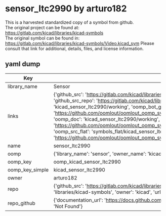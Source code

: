 # sensor_ltc2990 by arturo182  
This is a harvested standardized copy of a symbol from github.  
The original project can be found at:  
https://gitlab.com/kicad/libraries/kicad-symbols  
The original symbol can be found in:
https://gitlab.com/kicad/libraries/kicad-symbols/Video.kicad_sym
Please consult that link for additional, details, files, and license information.  
## yaml dump  
| Key | Value |  
| --- | --- |  
| library_name | Sensor |  
| links | {'github_src': 'https://gitlab.com/kicad/libraries/kicad-symbols/Video.kicad_sym', 'github_src_repo': 'https://gitlab.com/kicad/libraries/kicad-symbols', 'oomp_bot': 'kicad_sensor_ltc2990/working', 'oomp_bot_github': 'https://github.com/oomlout/oomlout_oomp_symbol_bot/tree/main/kicad_sensor_ltc2990/working', 'oomp_doc': 'kicad_sensor_ltc2990/working', 'oomp_doc_github': 'https://github.com/oomlout/oomlout_oomp_symbol_doc/tree/main/kicad_sensor_ltc2990/working', 'oomp_src_flat': 'symbols_flat/kicad_sensor_ltc2990/working', 'oomp_src_flat_github': 'https://github.com/oomlout/oomlout_oomp_symbol_src/tree/main/kicad_sensor_ltc2990/working'} |  
| name | sensor_ltc2990 |  
| oomp | {'library_name': 'sensor', 'owner_name': 'kicad', 'symbol_name': 'sensor_ltc2990'} |  
| oomp_key | oomp_kicad_sensor_ltc2990 |  
| oomp_key_simple | kicad_sensor_ltc2990 |  
| owner | arturo182 |  
| repo | {'github_src': 'https://gitlab.com/kicad/libraries/kicad-symbols/Video.kicad_sym', 'name': 'libraries/kicad-symbols', 'owner': 'kicad', 'url': 'https://gitlab.com/kicad/libraries/kicad-symbols'} |  
| repo_github | {'documentation_url': 'https://docs.github.com/rest/repos/repos#get-a-repository', 'message': 'Not Found'} |  

